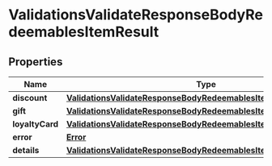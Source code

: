

# ValidationsValidateResponseBodyRedeemablesItemResult


## Properties

| Name | Type | Description |
|------------ | ------------- | ------------- |
|**discount** | [**ValidationsValidateResponseBodyRedeemablesItemResultDiscount**](ValidationsValidateResponseBodyRedeemablesItemResultDiscount.md) |  |
|**gift** | [**ValidationsValidateResponseBodyRedeemablesItemResultGift**](ValidationsValidateResponseBodyRedeemablesItemResultGift.md) |  |
|**loyaltyCard** | [**ValidationsValidateResponseBodyRedeemablesItemResultLoyaltyCard**](ValidationsValidateResponseBodyRedeemablesItemResultLoyaltyCard.md) |  |
|**error** | [**Error**](Error.md) |  |
|**details** | [**ValidationsValidateResponseBodyRedeemablesItemResultDetails**](ValidationsValidateResponseBodyRedeemablesItemResultDetails.md) |  |



